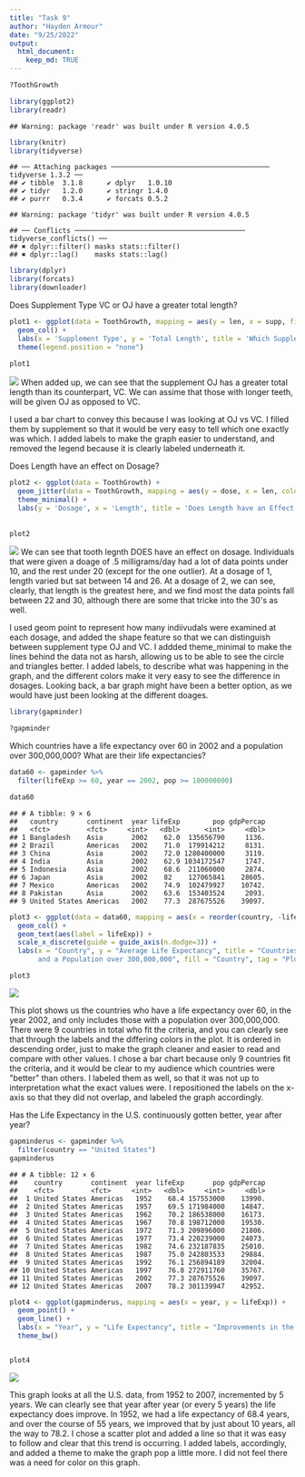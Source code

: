 ```yaml
---
title: "Task 9"
author: "Hayden Armour"
date: "9/25/2022"
output: 
  html_document:
    keep_md: TRUE
---
```






```r
?ToothGrowth
```



```r
library(ggplot2)
library(readr)
```

```
## Warning: package 'readr' was built under R version 4.0.5
```

```r
library(knitr)
library(tidyverse)
```

```
## ── Attaching packages ─────────────────────────────────────── tidyverse 1.3.2 ──
## ✔ tibble  3.1.8      ✔ dplyr   1.0.10
## ✔ tidyr   1.2.0      ✔ stringr 1.4.0 
## ✔ purrr   0.3.4      ✔ forcats 0.5.2
```

```
## Warning: package 'tidyr' was built under R version 4.0.5
```

```
## ── Conflicts ────────────────────────────────────────── tidyverse_conflicts() ──
## ✖ dplyr::filter() masks stats::filter()
## ✖ dplyr::lag()    masks stats::lag()
```

```r
library(dplyr)
library(forcats)
library(downloader)
```

Does Supplement Type VC or OJ have a greater total length? 

```r
plot1 <- ggplot(data = ToothGrowth, mapping = aes(y = len, x = supp, fill = supp)) +
  geom_col() +
  labs(x = 'Supplement Type', y = 'Total Length', title = 'Which Supplement Type Has a Greater Total Length?', tag = "Plot 1") +
  theme(legend.position = "none")
  
plot1
```

![](Task-9_files/figure-html/unnamed-chunk-3-1.png)<!-- -->
When added up, we can see that the supplement OJ has a greater total length than its counterpart, VC. We can assime that those with longer teeth, will be given OJ as opposed to VC. 

I used a bar chart to convey this because I was looking at OJ vs VC. I filled them by supplement so that it would be very easy to tell which one exactly was which. I added labels to make the graph easier to understand, and removed the legend because it is clearly labeled underneath it. 


Does Length have an effect on Dosage? 

```r
plot2 <- ggplot(data = ToothGrowth) +
  geom_jitter(data = ToothGrowth, mapping = aes(y = dose, x = len, color = dose, shape = supp)) +
  theme_minimal() +
  labs(y = 'Dosage', x = 'Length', title = 'Does Length have an Effect on Dosage?', tag = "Plot 2") 
  
  
plot2
```

![](Task-9_files/figure-html/unnamed-chunk-4-1.png)<!-- -->
We can see that tooth legnth DOES have an effect on dosage. Individuals that were given a doage of .5 milligrams/day had a lot of data points under 10, and the rest under 20 (except for the one outlier). At a dosage of 1, length varied but sat between 14 and 26. At a dosage of 2, we can see, clearly, that length is the greatest here, and we find most the data points fall between 22 and 30, although there are some that tricke into the 30's as well.

I used geom point to represent how many indiivudals were examined at each dosage, and added the shape feature so that we can distinguish between supplement type OJ and VC. I addded theme_minimal to make the lines behind the data not as harsh, allowing us to be able to see the circle and triangles better. I added labels, to describe what was happening in the graph, and the different colors make it very easy to see the difference in dosages. Looking back, a bar graph might have been a better option, as we would have just been looking at the different doages. 


```r
library(gapminder)

?gapminder
```

Which countries have a life expectancy over 60 in 2002 and a population over 300,000,000? What are their life expectancies? 

```r
data60 <- gapminder %>%
  filter(lifeExp >= 60, year == 2002, pop >= 100000000)

data60
```

```
## # A tibble: 9 × 6
##   country       continent  year lifeExp        pop gdpPercap
##   <fct>         <fct>     <int>   <dbl>      <int>     <dbl>
## 1 Bangladesh    Asia       2002    62.0  135656790     1136.
## 2 Brazil        Americas   2002    71.0  179914212     8131.
## 3 China         Asia       2002    72.0 1280400000     3119.
## 4 India         Asia       2002    62.9 1034172547     1747.
## 5 Indonesia     Asia       2002    68.6  211060000     2874.
## 6 Japan         Asia       2002    82    127065841    28605.
## 7 Mexico        Americas   2002    74.9  102479927    10742.
## 8 Pakistan      Asia       2002    63.6  153403524     2093.
## 9 United States Americas   2002    77.3  287675526    39097.
```

```r
plot3 <- ggplot(data = data60, mapping = aes(x = reorder(country, -lifeExp), y = lifeExp, fill = country)) +
  geom_col() +
  geom_text(aes(label = lifeExp)) +
  scale_x_discrete(guide = guide_axis(n.dodge=3)) +
  labs(x = "Country", y = "Average Life Expectancy", title = "Countries with Life Expectancies over 60, in 2002, 
       and a Population over 300,000,000", fill = "Country", tag = "Plot 3")

plot3 
```

![](Task-9_files/figure-html/unnamed-chunk-6-1.png)<!-- -->

This plot shows us the countries who have a life expectancy over 60, in the year 2002, and only includes those with a population over 300,000,000. There were 9 countries in total who fit the criteria, and you can clearly see that through the labels and the differing colors in the plot. It is ordered in descending order, just to make the graph cleaner and easier to read and compare with other values. I chose a bar chart because only 9 countries fit the criteria, and it would be clear to my audience which countries were "better" than others. I labeled them as well, so that it was not up to interpretation what the exact values were. I repositioned the labels on the x-axis so that they did not overlap, and labeled the graph accordingly.


Has the Life Expectancy in the U.S. continuously gotten better, year after year? 

```r
gapminderus <- gapminder %>%
  filter(country == "United States")
gapminderus
```

```
## # A tibble: 12 × 6
##    country       continent  year lifeExp       pop gdpPercap
##    <fct>         <fct>     <int>   <dbl>     <int>     <dbl>
##  1 United States Americas   1952    68.4 157553000    13990.
##  2 United States Americas   1957    69.5 171984000    14847.
##  3 United States Americas   1962    70.2 186538000    16173.
##  4 United States Americas   1967    70.8 198712000    19530.
##  5 United States Americas   1972    71.3 209896000    21806.
##  6 United States Americas   1977    73.4 220239000    24073.
##  7 United States Americas   1982    74.6 232187835    25010.
##  8 United States Americas   1987    75.0 242803533    29884.
##  9 United States Americas   1992    76.1 256894189    32004.
## 10 United States Americas   1997    76.8 272911760    35767.
## 11 United States Americas   2002    77.3 287675526    39097.
## 12 United States Americas   2007    78.2 301139947    42952.
```

```r
plot4 <- ggplot(gapminderus, mapping = aes(x = year, y = lifeExp)) +
  geom_point() +
  geom_line() +
  labs(x = "Year", y = "Life Expectancy", title = "Improvements in the Quality of Life in the U.S.", tag = 'Plot 4') +
  theme_bw()


plot4  
```

![](Task-9_files/figure-html/unnamed-chunk-7-1.png)<!-- -->

This graph looks at all the U.S. data, from 1952 to 2007, incremented by 5 years. We can clearly see that year after year (or every 5 years) the life expectancy does improve. In 1952, we had a life expectancy of 68.4 years, and over the course of 55 years, we improved that by just about 10 years, all the way to 78.2. I chose a scatter plot and added a line so that it was easy to follow and clear that this trend is occurring. I added labels, accordingly, and added a theme to make the graph pop a little more. I did not feel there was a need for color on this graph. 










































